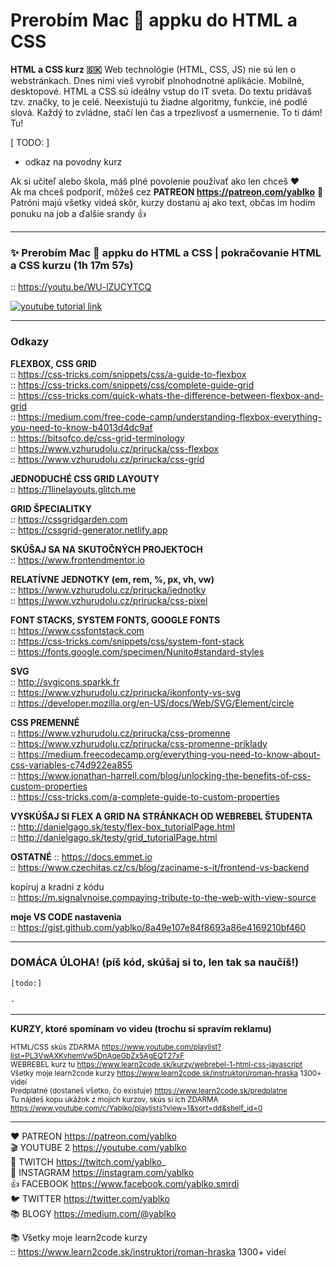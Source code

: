 # Prerobím Mac  appku do HTML a CSS 

**HTML a CSS kurz 🇸🇰** Web technológie (HTML, CSS, JS) nie sú len o webstránkach. Dnes nimi vieš vyrobiť plnohodnotné aplikácie. Mobilné, desktopové. HTML a CSS sú ideálny vstup do IT sveta. Do textu pridávaš tzv. značky, to je celé. Neexistujú tu žiadne algoritmy, funkcie, iné podlé slová. Každý to zvládne, stačí len čas a trpezlivosť a usmernenie. To ti dám! Tu!

[ TODO: ]
- odkaz na povodny kurz

Ak si učiteľ alebo škola, máš plné povolenie používať ako len chceš ❤️  
Ak ma chceš podporiť, môžeš cez **PATREON https://patreon.com/yablko** 🙏  
Patróni majú všetky videá skôr, kurzy dostanú aj ako text, občas im hodím ponuku na job a ďalšie srandy 👍  

---

### ✨ Prerobím Mac  appku do HTML a CSS | pokračovanie HTML a CSS kurzu (1h 17m 57s)  
:: https://youtu.be/WU-lZUCYTCQ  
  
[![youtube tutorial link](reminders-mac-html.jpg)](https://youtu.be/WU-lZUCYTCQ)
  
--- 
  
### Odkazy
    
**FLEXBOX, CSS GRID**  
:: https://css-tricks.com/snippets/css/a-guide-to-flexbox  
 :: https://css-tricks.com/snippets/css/complete-guide-grid  
:: https://css-tricks.com/quick-whats-the-difference-between-flexbox-and-grid  
:: https://medium.com/free-code-camp/understanding-flexbox-everything-you-need-to-know-b4013d4dc9af  
:: https://bitsofco.de/css-grid-terminology  
:: https://www.vzhurudolu.cz/prirucka/css-flexbox  
:: https://www.vzhurudolu.cz/prirucka/css-grid  
  
**JEDNODUCHÉ CSS GRID LAYOUTY**  
:: https://1linelayouts.glitch.me  
  
**GRID ŠPECIALITKY**  
:: https://cssgridgarden.com  
:: https://cssgrid-generator.netlify.app    
  
**SKÚŠAJ SA NA SKUTOČNÝCH PROJEKTOCH**  
:: https://www.frontendmentor.io  
  
**RELATÍVNE JEDNOTKY (em, rem, %, px, vh, vw)**  
:: https://www.vzhurudolu.cz/prirucka/jednotky  
:: https://www.vzhurudolu.cz/prirucka/css-pixel  
  
**FONT STACKS, SYSTEM FONTS, GOOGLE FONTS**  
:: https://www.cssfontstack.com  
:: https://css-tricks.com/snippets/css/system-font-stack  
:: https://fonts.google.com/specimen/Nunito#standard-styles  
  
**SVG**  
:: http://svgicons.sparkk.fr  
:: https://www.vzhurudolu.cz/prirucka/ikonfonty-vs-svg  
:: https://developer.mozilla.org/en-US/docs/Web/SVG/Element/circle  
  
**CSS PREMENNÉ**  
:: https://www.vzhurudolu.cz/prirucka/css-promenne  
:: https://www.vzhurudolu.cz/prirucka/css-promenne-priklady  
:: https://medium.freecodecamp.org/everything-you-need-to-know-about-css-variables-c74d922ea855  
:: https://www.jonathan-harrell.com/blog/unlocking-the-benefits-of-css-custom-properties  
:: https://css-tricks.com/a-complete-guide-to-custom-properties  
  
**VYSKÚŠAJ SI FLEX A GRID NA STRÁNKACH OD WEBREBEL ŠTUDENTA**  
:: http://danielgago.sk/testy/flex-box_tutorialPage.html  
:: http://danielgago.sk/testy/grid_tutorialPage.html  
  
**OSTATNÉ**
:: https://docs.emmet.io    
:: https://www.czechitas.cz/cs/blog/zaciname-s-it/frontend-vs-backend  

kopíruj a kradni z kódu  
:: https://m.signalvnoise.compaying-tribute-to-the-web-with-view-source    
  
**moje VS CODE nastavenia**  
:: https://gist.github.com/yablko/8a49e107e84f8693a86e4169210bf460  

---

### DOMÁCA ÚLOHA! (píš kód, skúšaj si to, len tak sa naučíš!)

    [todo:]

    - 


---

**KURZY, ktoré spomínam vo videu (trochu si spravím reklamu)**
  
<sup>HTML/CSS skús ZDARMA https://www.youtube.com/playlist?list=PL3VwAXKvhemVw5DnAqeGbZx5AgEQT27xF  
WEBREBEL kurz tu https://www.learn2code.sk/kurzy/webrebel-1-html-css-javascript  
Všetky moje learn2code kurzy https://www.learn2code.sk/instruktori/roman-hraska 1300+ videí  
Predplatné (dostaneš všetko, čo existuje) https://www.learn2code.sk/predplatne  
Tu nájdeš kopu ukážok z mojich kurzov, skús si ich ZDARMA https://www.youtube.com/c/Yablko/playlists?view=1&sort=dd&shelf_id=0</sup>

---

❤️ PATREON https://patreon.com/yablko  
🎬 YOUTUBE 2 https://youtube.com/yablko  
🍿 TWITCH https://twitch.com/yablko_  
📸 INSTAGRAM https://instagram.com/yablko  
👍 FACEBOOK https://www.facebook.com/yablko.smrdi  
🐦 TWITTER https://twitter.com/yablko  
📚 BLOGY https://medium.com/@yablko  
  
📚 Všetky moje learn2code kurzy  
:: https://www.learn2code.sk/instruktori/roman-hraska 1300+ videí

